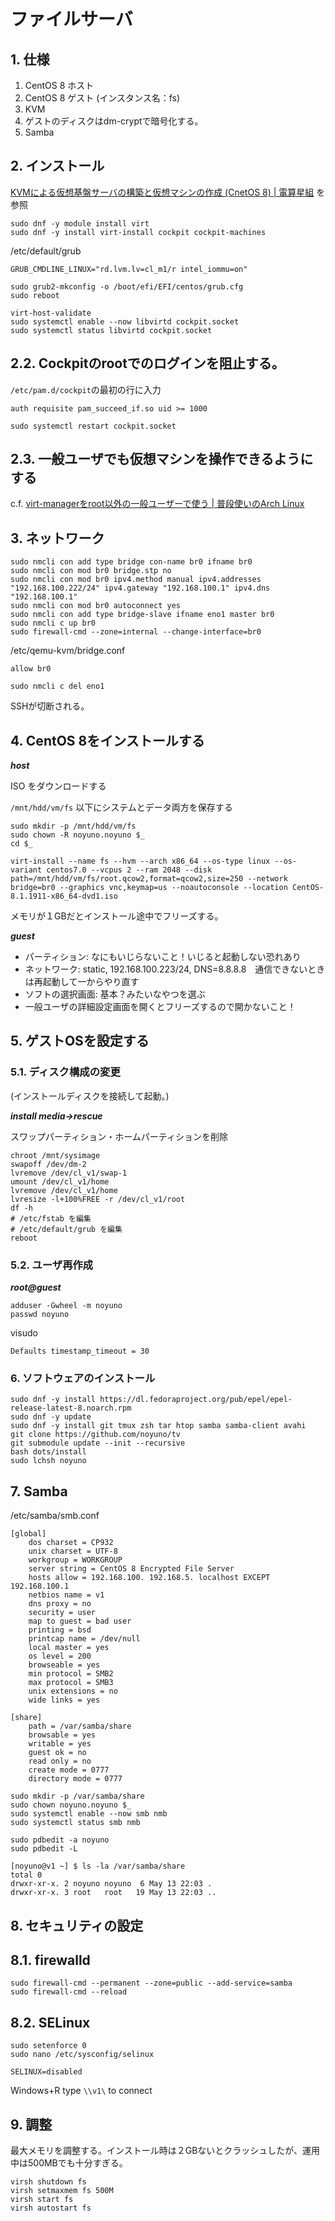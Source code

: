 # ファイルサーバ

## 1. 仕様

1. CentOS 8 ホスト
2. CentOS 8 ゲスト (インスタンス名：fs)
3. KVM
4. ゲストのディスクはdm-cryptで暗号化する。
5. Samba

## 2. インストール

[KVMによる仮想基盤サーバの構築と仮想マシンの作成 (CnetOS 8) | 電算星組](https://densan-hoshigumi.com/server/centos8-kvm-install)
を参照

~~~
sudo dnf -y module install virt
sudo dnf -y install virt-install cockpit cockpit-machines 
~~~

/etc/default/grub
~~~
GRUB_CMDLINE_LINUX="rd.lvm.lv=cl_m1/r intel_iommu=on"
~~~

~~~
sudo grub2-mkconfig -o /boot/efi/EFI/centos/grub.cfg
sudo reboot
~~~

~~~
virt-host-validate
sudo systemctl enable --now libvirtd cockpit.socket
sudo systemctl status libvirtd cockpit.socket
~~~

## 2.2. Cockpitのrootでのログインを阻止する。

`/etc/pam.d/cockpit`の最初の行に入力
~~~
auth requisite pam_succeed_if.so uid >= 1000
~~~

~~~
sudo systemctl restart cockpit.socket
~~~

## 2.3. 一般ユーザでも仮想マシンを操作できるようにする

c.f. [virt-managerをroot以外の一般ユーザーで使う | 普段使いのArch Linux](https://www.archlinux.site/2016/05/virt-managerroot.html)


## 3. ネットワーク

~~~
sudo nmcli con add type bridge con-name br0 ifname br0
sudo nmcli con mod br0 bridge.stp no
sudo nmcli con mod br0 ipv4.method manual ipv4.addresses "192.168.100.222/24" ipv4.gateway "192.168.100.1" ipv4.dns "192.168.100.1"
sudo nmcli con mod br0 autoconnect yes
sudo nmcli con add type bridge-slave ifname eno1 master br0
sudo nmcli c up br0
sudo firewall-cmd --zone=internal --change-interface=br0
~~~

/etc/qemu-kvm/bridge.conf
~~~
allow br0
~~~

~~~
sudo nmcli c del eno1
~~~

SSHが切断される。

## 4. CentOS 8をインストールする

***host***

ISO をダウンロードする

`/mnt/hdd/vm/fs` 以下にシステムとデータ両方を保存する

~~~
sudo mkdir -p /mnt/hdd/vm/fs
sudo chown -R noyuno.noyuno $_
cd $_

virt-install --name fs --hvm --arch x86_64 --os-type linux --os-variant centos7.0 --vcpus 2 --ram 2048 --disk path=/mnt/hdd/vm/fs/root.qcow2,format=qcow2,size=250 --network bridge=br0 --graphics vnc,keymap=us --noautoconsole --location CentOS-8.1.1911-x86_64-dvd1.iso
~~~

メモリが１GBだとインストール途中でフリーズする。

***guest***

- パーティション: なにもいじらないこと！いじると起動しない恐れあり
- ネットワーク: static, 192.168.100.223/24, DNS=8.8.8.8　通信できないときは再起動して一からやり直す
- ソフトの選択画面: 基本？みたいなやつを選ぶ
- 一般ユーザの詳細設定画面を開くとフリーズするので開かないこと！

## 5. ゲストOSを設定する

### 5.1. ディスク構成の変更

(インストールディスクを接続して起動。)

***install media->rescue***

スワップパーティション・ホームパーティションを削除

~~~
chroot /mnt/sysimage
swapoff /dev/dm-2
lvremove /dev/cl_v1/swap-1
umount /dev/cl_v1/home
lvremove /dev/cl_v1/home
lvresize -l+100%FREE -r /dev/cl_v1/root
df -h
# /etc/fstab を編集
# /etc/default/grub を編集
reboot
~~~

### 5.2. ユーザ再作成

***root@guest***

~~~
adduser -Gwheel -m noyuno
passwd noyuno
~~~

visudo
~~~
Defaults timestamp_timeout = 30
~~~

### 6. ソフトウェアのインストール

~~~
sudo dnf -y install https://dl.fedoraproject.org/pub/epel/epel-release-latest-8.noarch.rpm
sudo dnf -y update
sudo dnf -y install git tmux zsh tar htop samba samba-client avahi
git clone https://github.com/noyuno/tv
git submodule update --init --recursive
bash dots/install
sudo lchsh noyuno
~~~


## 7. Samba

/etc/samba/smb.conf
~~~
[global]
    dos charset = CP932
    unix charset = UTF-8
    workgroup = WORKGROUP
    server string = CentOS 8 Encrypted File Server
    hosts allow = 192.168.100. 192.168.5. localhost EXCEPT 192.168.100.1
    netbios name = v1
    dns proxy = no
    security = user
    map to guest = bad user
    printing = bsd
    printcap name = /dev/null
    local master = yes
    os level = 200
    browseable = yes
    min protocol = SMB2
    max protocol = SMB3
    unix extensions = no
    wide links = yes

[share]
    path = /var/samba/share
    browsable = yes
    writable = yes
    guest ok = no
    read only = no
    create mode = 0777
    directory mode = 0777
~~~

~~~
sudo mkdir -p /var/samba/share
sudo chown noyuno.noyuno $_
sudo systemctl enable --now smb nmb
sudo systemctl status smb nmb

sudo pdbedit -a noyuno
sudo pdbedit -L
~~~

~~~
[noyuno@v1 ~] $ ls -la /var/samba/share
total 0
drwxr-xr-x. 2 noyuno noyuno  6 May 13 22:03 .
drwxr-xr-x. 3 root   root   19 May 13 22:03 ..
~~~

## 8. セキュリティの設定

## 8.1. firewalld

~~~
sudo firewall-cmd --permanent --zone=public --add-service=samba
sudo firewall-cmd --reload
~~~

## 8.2. SELinux

~~~
sudo setenforce 0
sudo nano /etc/sysconfig/selinux
~~~

~~~
SELINUX=disabled
~~~


Windows+R type `\\v1\` to connect

## 9. 調整

最大メモリを調整する。インストール時は２GBないとクラッシュしたが、運用中は500MBでも十分すぎる。

~~~
virsh shutdown fs
virsh setmaxmem fs 500M
virsh start fs
virsh autostart fs
~~~

